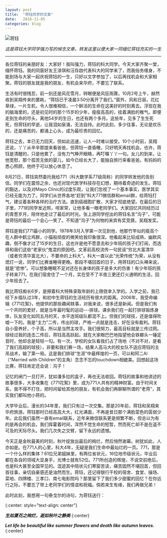 ```yaml
---
layout: post
title:  "蒋钰同学的文章"
date:   2016-11-05
categories: blog 
---
```


![蒋钰]({{site.url}}/images/jiang/jiang1.jpg)

*这是蒋钰大学同学强力写的悼念文章，转发这里以便大家一同缅忆蒋钰充实的一生*

-----------------------------

各位蒋钰的亲朋好友：大家好！我叫强力，蒋钰的科大同学。今天大家齐聚一堂，缅怀蒋钰。我的同窗好友王渌琪和汪存啟代表科大的同学来了，而我俗务缠身，不能到场与大家一起庆祝蒋钰的一生，只好以文字参加了，以后再找机会和大家相聚。蒋钰的朋友就是我的朋友，有机会来华府，不要忘了联系。

生活有时很残忍，前一刻还是风花雪月，转眼便是风狂雨骤。10月2号上午，赫然收到吴翔传来的噩耗，“蒋钰已于凌晨3:50分离开了我们。”窗外，风和日丽，花红草绿，一片生机，令人很难相信，一个鲜活的生命在这美好的时刻离去。浮现在我的脑海里的，还是初见时的那个15岁的少年，瘦瘦高高的，挂着满脸的稚气。即便走到生命的尽头，离他54岁的生日，也还有两个多月。这些年，见多了生生死死，但蒋钰的早逝，让我泪如泉涌，无法自持。此时此刻，多少往事，无论是欢乐的，还是痛苦的，都涌上心头，成为最珍贵的回忆。

蒋钰之去，本已无力回天，但如此迅速，让人一时难以接受。10个小时前，吴翔还说，丫丫从辛辛那提来看爸爸，但蒋钰一直昏睡，只好明天再找机会。也许，蒋钰是清醒的，只是他累了，没有力气睁开眼睛，再叮嘱丫丫一句。女儿的到来，让他宽慰，那个孤苦无依的婴儿，如今已经长大了，能独自旅行来看爸爸。有妈妈的悉心照顾，他终于可以放心休息了。

8月21日，蒋钰突然委托我给771（科大数学系77级简称）的同学转发他的告别信。同学们在震惊之余，也还对现代医学科技存在幻想，期待着奇迹的发生。蒋钰的豁达，以及对Mayo Clinic的过度乐观，让我们忽视了一个基本事实，医学其实已经无能为力了。同学们从世界各地“赶到”科大771微信群和email群，给蒋钰打气，建议着各种各样的治疗方法。直到癌细胞扩散，大家才彻底绝望。在最后的日子里，771的同学发近照，唠家常，让他多看一眼老同学们。大家回忆共同经历过的青葱岁月，陪伴他走过了最后的时光。张上游同学挖出的蒋钰名言“沟子”，可能是蒋钰的最后一个会心一笑了。不知道“沟子”为何物的来宾有奖竞猜，吴翔发奖。

蒋钰是我们771最小的同学。1978年3月入学第一次见到他，他那竹竿似的瘦高个在人群中鹤立鸡群，小猫般顽皮的微笑给我印象很深。他看起来比较成熟，幽默风趣，倒不像才过了15岁的生日，这也许是他不愿意去和少年班的孩子们打闹，而选择和我们这些“老家伙”鬼混的原因吧。文革前高校流传一句民谣“穷北大富清华（或者穷清华富北大），不要命的上科大”。科大一直以此“光荣传统”为荣，从没有熄灯一说，同学们比赛谁睡得更晚。那段不堪回首的日子，用蒋钰的口头禅来说，就是“悲惨”。可以想象睡眠不足对还在长身体的孩子是多大的伤害！有少年班的孩子转来771，在我们宿舍住了一个月，实在受不了半夜三更还灯火通明的生活，回少年班去了。

我比蒋钰痴长6岁，是擦着科大特殊录取年龄的上限侥幸入学的。入学之前，我已经下乡插队过3年，和初中生蒋钰的生活经历有很大的距离。2006年，我受命编辑《771花絮》，他提供的那些趣闻轶事，对我来说，很多还是新闻。但是我们有一个共同的爱好，就是当年最时髦的运动---排球。课余我们在一起打排球锻炼身体，队友变化如同五月的天，水平连班级队都混不上。但我们的球技，还是值得吹嘘一下的。我是“主力”二传，传出的球，严格一点就是连击，好在没有裁判。蒋钰自小营养好，个子高，所以是当然主攻手。我们很努力，最高目标就是三传过网。球经过我的连击二传后，蒋钰高高跃起。就在大家眼巴巴地指望他会铁榔头一锤定音时，他却总是轻轻一勾。有一次，学校的女队看我们占了场地（不对不对，是看了我们高超的球技），非要和我们赛一场，结果人高马大的校女队不适应蒋钰的主吊战术，输了第一局。这是我们排球“生涯”中最辉煌的一页，可以和阿二Al（“Married with Children”的主角）念念不忘的touchdown相媲美。回想起这场比赛，蒋钰肯定还会说：沟子！

记忆的闸门一旦打开，犹如潘多拉的盒子，再也无法收回。蒋钰的故事和他讲述的故事很多，大多收集在《771花絮》里，成为771人共有的精神财富。由于时间关系，我不得不打住，把时间留给其他的朋友，有机会我们再聊聊所谓的“老蒋”，其实我们都叫他小蒋的。

大学毕业后，漫长的34年里，我们只有过一次交集。那是20年前，蒋钰和吴翔来华府旅游。蒋钰那时已经高高大大，红光满面，不再是昔日那个满脸菜色的孱弱少年。此后我们虽然一直有email联系，近年来微信联系更是频繁不断，但总以为有的是再会的机会。我们挥霍着时间，浑然不觉生命的短暂，然而死亡却不是在遥不可及的天际尽头。我们几次失之交臂，留下永远的遗憾。

今天正是金秋最美的时刻，秋叶绽放出最后的绚烂，然后悄然谢幕。树犹如此，人亦如是。在771人的心里，科大4年，无疑是我们生命中最灿烂的一页。771，那是一个什么样的集体？61位兄弟姐妹里，有两位省状元，16位地市级状元，毕业后都在各自的领域大显身手，光博士就有52位。771所创造的辉煌，不说空前绝后，也是科大甚至全国罕见的。混迹其中陪状元们寒窗苦读，痛苦固然不堪回首，但回首往事，亲切自豪感还是油然而生。蒋钰，还记得银行干校的宿舍、食堂、操场、菜地、四牌楼、三孝口、南七电影院吗？那里留下了我们多少甜蜜的回忆？在你远行之际，不要忘了带上老同学们的情谊和祝福。倘若来生有缘，我们再做兄弟！

此时此刻，我想用一句泰戈尔的诗句，为蒋钰送行：

{:center: style="text-align: center"}

***生如夏花之绚烂，逝如秋叶之静美***
{:center}

***Let life be beautiful like summer flowers and death like autumn leaves.***
{:center}
